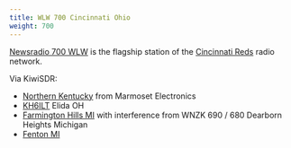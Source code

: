 ```yaml
---
title: WLW 700 Cincinnati Ohio
weight: 700
---
```

[Newsradio 700 WLW] is the flagship station of the [Cincinnati Reds]
radio network.

Via KiwiSDR:

* [Northern Kentucky](http://kiwisdr.marmosetelectronics.com:8073/?f=700.00amz10) from Marmoset Electronics
* [KH6ILT](http://65.29.112.189:8073/?f=700.00amz10) Elida OH
* [Farmington Hills MI](http://misdr.duckdns.org/?f=700.00amz10) with
  interference from WNZK 690 / 680 Dearborn Heights Michigan
* [Fenton MI](http://dentonhill-sdr.moses.bz/?f=700.00amz10)

[Newsradio 700 WLW]:https://700wlw.iheart.com/
[Cincinnati Reds]:https://www.mlb.com/reds
